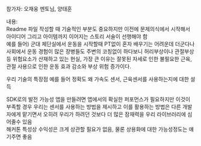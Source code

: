 참가자: 오재웅 멘토님, 양태훈  

내용:  
Readme 파일 작성할 때 기술적인 부분도 중요하지만 이전에 문제의식에서 시작해서 아이디어 그리고 아이템까지 이어지는 스토리 서술이 선행해야 함  
예를 들어) 군대 체단실에서 운동을 시작할때 PT없이 혼자 배우기는 어려운데 더군다나 사회에서 운동 경험이 많은 장병들도 주변의 코칭없이 하다보니 허리부상이나 관절부상등 위험요소가 산재하고 있는 현실, 가장 큰 이유는 잘못된 자세로 인한 불필요한 근육, 관절 사용으로 인한 운동 효과 감소와 부상 위험 증가이다.  

우리 기술의 특장점 예를 들어 정확도 왜 가속도 센서, 근육센서를 사용하는지에 대한 설득

SDK로의 발전 가능성
앱을 만들려면 앱에서의 확실한 퍼포먼스가 필요하지만 이것이 부족할 경우 우리는 센서를 사용하는 방법을 제시하고 이를 활용하는 방법은 다른 개발자에게 맡기면서 오히려 우리가 하려던 것보다 더 많은 잠재력을 우리 라이브러리에 심어줄수 있음  
해커톤 특성상 수익성은 크게 상관할 필요가 없음, 물론 상용화에 대한 가능성정도는 얘기주면 좋음  
